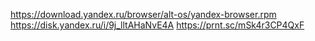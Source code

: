 https://download.yandex.ru/browser/alt-os/yandex-browser.rpm 
https://disk.yandex.ru/i/9j_lltAHaNvE4A
https://prnt.sc/mSk4r3CP4QxF
